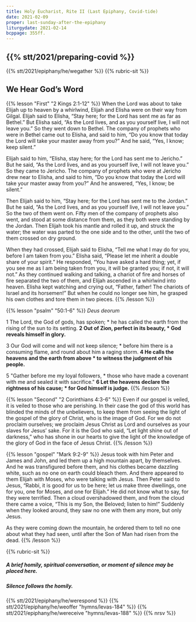 ```yaml
---
title: Holy Eucharist, Rite II (Last Epiphany, Covid-tide)
date: 2021-02-09
proper: last-sunday-after-the-epiphany
liturgydate: 2021-02-14
bcppage: 355ff.
---
```

{{% stt/2021/preparing-covid %}}
---
{{% stt/2021/epiphany/he/wegather %}}
{{% rubric-sit %}}
## We Hear God’s Word
{{% lesson "First" "2 Kings 2:1-12" %}}
When the Lord was about to take Elijah up to heaven by a whirlwind, Elijah and Elisha were on their way from Gilgal. Elijah said to Elisha, “Stay here; for the Lord has sent me as far as Bethel.” But Elisha said, “As the Lord lives, and as you yourself live, I will not leave you.” So they went down to Bethel. The company of prophets who were in Bethel came out to Elisha, and said to him, “Do you know that today the Lord will take your master away from you?” And he said, “Yes, I know; keep silent.”

Elijah said to him, “Elisha, stay here; for the Lord has sent me to Jericho.” But he said, “As the Lord lives, and as you yourself live, I will not leave you.” So they came to Jericho. The company of prophets who were at Jericho drew near to Elisha, and said to him, “Do you know that today the Lord will take your master away from you?” And he answered, “Yes, I know; be silent.”

Then Elijah said to him, “Stay here; for the Lord has sent me to the Jordan.” But he said, “As the Lord lives, and as you yourself live, I will not leave you.” So the two of them went on. Fifty men of the company of prophets also went, and stood at some distance from them, as they both were standing by the Jordan. Then Elijah took his mantle and rolled it up, and struck the water; the water was parted to the one side and to the other, until the two of them crossed on dry ground.

When they had crossed, Elijah said to Elisha, “Tell me what I may do for you, before I am taken from you.” Elisha said, “Please let me inherit a double share of your spirit.” He responded, “You have asked a hard thing; yet, if you see me as I am being taken from you, it will be granted you; if not, it will not.” As they continued walking and talking, a chariot of fire and horses of fire separated the two of them, and Elijah ascended in a whirlwind into heaven. Elisha kept watching and crying out, “Father, father! The chariots of Israel and its horsemen!” But when he could no longer see him, he grasped his own clothes and tore them in two pieces.
{{% /lesson %}}

{{% lesson "psalm" "50:1-6" %}}
_Deus deorum_

1 The Lord, the God of gods, has spoken; *
he has called the earth from the rising of the sun to its setting.
**2 Out of Zion, perfect in its beauty, *
God reveals himself in glory.**

3 Our God will come and will not keep silence; *
before him there is a consuming flame,
	and round about him a raging storm.
**4 He calls the heavens and the earth from above *
to witness the judgment of his people.**

5 "Gather before me my loyal followers, *
those who have made a covenant with me
	and sealed it with sacrifice."
**6 Let the heavens declare the rightness of his cause; *
for God himself is judge.**
{{% /lesson %}}

{{% lesson "Second"  "2 Corinthians 4:3-6" %}}
Even if our gospel is veiled, it is veiled to those who are perishing. In their case the god of this world has blinded the minds of the unbelievers, to keep them from seeing the light of the gospel of the glory of Christ, who is the image of God. For we do not proclaim ourselves; we proclaim Jesus Christ as Lord and ourselves as your slaves for Jesus’ sake. For it is the God who said, “Let light shine out of darkness,” who has shone in our hearts to give the light of the knowledge of the glory of God in the face of Jesus Christ.
{{% /lesson %}}

{{% lesson "gospel" "Mark 9:2-9" %}}
Jesus took with him Peter and James and John, and led them up a high mountain apart, by themselves. And he was transfigured before them, and his clothes became dazzling white, such as no one on earth could bleach them. And there appeared to them Elijah with Moses, who were talking with Jesus. Then Peter said to Jesus, “Rabbi, it is good for us to be here; let us make three dwellings, one for you, one for Moses, and one for Elijah.” He did not know what to say, for they were terrified. Then a cloud overshadowed them, and from the cloud there came a voice, “This is my Son, the Beloved; listen to him!” Suddenly when they looked around, they saw no one with them any more, but only Jesus.

As they were coming down the mountain, he ordered them to tell no one about what they had seen, until after the Son of Man had risen from the dead.
{{% /lesson %}}

{{% rubric-sit %}}
##### A brief homily, spiritual conversation, or moment of silence may be placed here.
##### Silence follows the homily.

{{% stt/2021/epiphany/he/werespond %}}
{{% stt/2021/epiphany/he/weoffer "hymns/levas-184" %}}
{{% stt/2021/epiphany/he/wereceive "hymns/levas-188" %}}
{{% nrsv %}}
